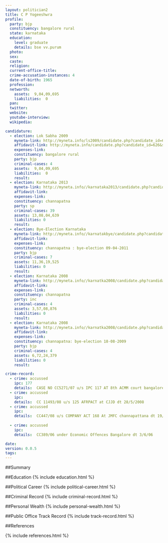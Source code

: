 ```yaml
---
layout: politician2
title: C P Yogeeshwra
profile: 
  party: bjp
  constituency: bangalore rural
  state: karnataka
  education: 
    level: graduate
    details: bse vv.purum
  photo: 
  sex: 
  caste: 
  religion: 
  current-office-title: 
  crime-accusation-instances: 4
  date-of-birth: 1965
  profession: 
  networth: 
    assets:  9,04,09,695
    liabilities:  0
  pan: 
  twitter: 
  website: 
  youtube-interview: 
  wikipedia: 

candidature: 
  - election: Lok Sabha 2009
    myneta-link: http://myneta.info/ls2009/candidate.php?candidate_id=626
    affidavit-link: http://myneta.info/candidate.php?candidate_id=626&scan=original
    expenses-link: 
    constituency: bangalore rural 
    party: bjp
    criminal-cases: 4
    assets:  9,04,09,695
    liabilities:  0
    result:  
  - election: Karnataka 2013
    myneta-link: http://myneta.info//karnataka2013/candidate.php?candidate_id=1090
    affidavit-link: 
    expenses-link: 
    constituency: channapatna 
    party: sp
    criminal-cases: 39
    assets: 13,08,04,639
    liabilities: 0
    result:  
  - election: Bye-Election Karnataka
    myneta-link: http://myneta.info//karnatakbye/candidate.php?candidate_id=12
    affidavit-link: 
    expenses-link: 
    constituency: channapatna : bye-election 09-04-2011 
    party: bjp
    criminal-cases: 7
    assets: 11,36,19,525
    liabilities: 0
    result:  
  - election: Karnataka 2008
    myneta-link: http://myneta.info//karnatka2008/candidate.php?candidate_id=1552
    affidavit-link: 
    expenses-link: 
    constituency: channapatna 
    party: inc
    criminal-cases: 4
    assets: 3,57,08,876
    liabilities: 0
    result:  
  - election: Karnataka 2008
    myneta-link: http://myneta.info//karnatka2008/candidate.php?candidate_id=1961
    affidavit-link: 
    expenses-link: 
    constituency: channapatna: bye-election 18-08-2009 
    party: bjp
    criminal-cases: 4
    assets: 6,72,24,379
    liabilities: 0
    result:  

crime-record: 
  - crime: accussed
    ipc: 177
    details:  CASE NO CC5271/07 u/s IPC 117 AT 8th ACMM court bangalore dt 3/3/07  
  - crime: accussed
    ipc: 
    details:  CC 11493/08 u/s 125 AFRPACT at CJJD dt 28/5/2008  
  - crime: accussed
    ipc: 
    details:  CC447/08 u/s COMPANY ACT 168 At JMFC channapattana dt 19/4/08
  
  - crime: accussed
    ipc: 
    details:  CC389/06 under Economic Offences Bangalore dt 3/6/06  

date: 
version: 0.0.5
tags: 
---
```

##Summary


##Education
{% include education.html %}


##Political Career
{% include political-career.html %}


##Criminal Record
{% include criminal-record.html %}


##Personal Wealth
{% include personal-wealth.html %}


##Public Office Track Record
{% include track-record.html %}


##References


{% include references.html %}